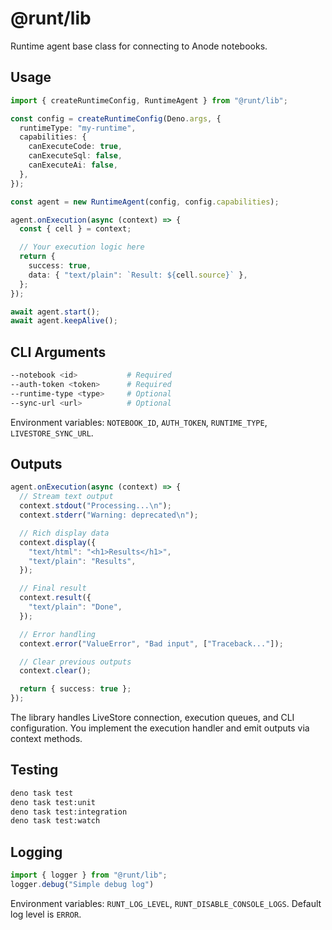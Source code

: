 # @runt/lib

Runtime agent base class for connecting to Anode notebooks.

## Usage

```typescript
import { createRuntimeConfig, RuntimeAgent } from "@runt/lib";

const config = createRuntimeConfig(Deno.args, {
  runtimeType: "my-runtime",
  capabilities: {
    canExecuteCode: true,
    canExecuteSql: false,
    canExecuteAi: false,
  },
});

const agent = new RuntimeAgent(config, config.capabilities);

agent.onExecution(async (context) => {
  const { cell } = context;

  // Your execution logic here
  return {
    success: true,
    data: { "text/plain": `Result: ${cell.source}` },
  };
});

await agent.start();
await agent.keepAlive();
```

## CLI Arguments

```bash
--notebook <id>           # Required
--auth-token <token>      # Required
--runtime-type <type>     # Optional
--sync-url <url>          # Optional
```

Environment variables: `NOTEBOOK_ID`, `AUTH_TOKEN`, `RUNTIME_TYPE`,
`LIVESTORE_SYNC_URL`.

## Outputs

```typescript
agent.onExecution(async (context) => {
  // Stream text output
  context.stdout("Processing...\n");
  context.stderr("Warning: deprecated\n");

  // Rich display data
  context.display({
    "text/html": "<h1>Results</h1>",
    "text/plain": "Results",
  });

  // Final result
  context.result({
    "text/plain": "Done",
  });

  // Error handling
  context.error("ValueError", "Bad input", ["Traceback..."]);

  // Clear previous outputs
  context.clear();

  return { success: true };
});
```

The library handles LiveStore connection, execution queues, and CLI
configuration. You implement the execution handler and emit outputs via context
methods.

## Testing

```bash
deno task test
deno task test:unit
deno task test:integration
deno task test:watch
```

## Logging

```typescript
import { logger } from "@runt/lib";
logger.debug("Simple debug log")
```

Environment variables: `RUNT_LOG_LEVEL`, `RUNT_DISABLE_CONSOLE_LOGS`. Default
log level is `ERROR`.
